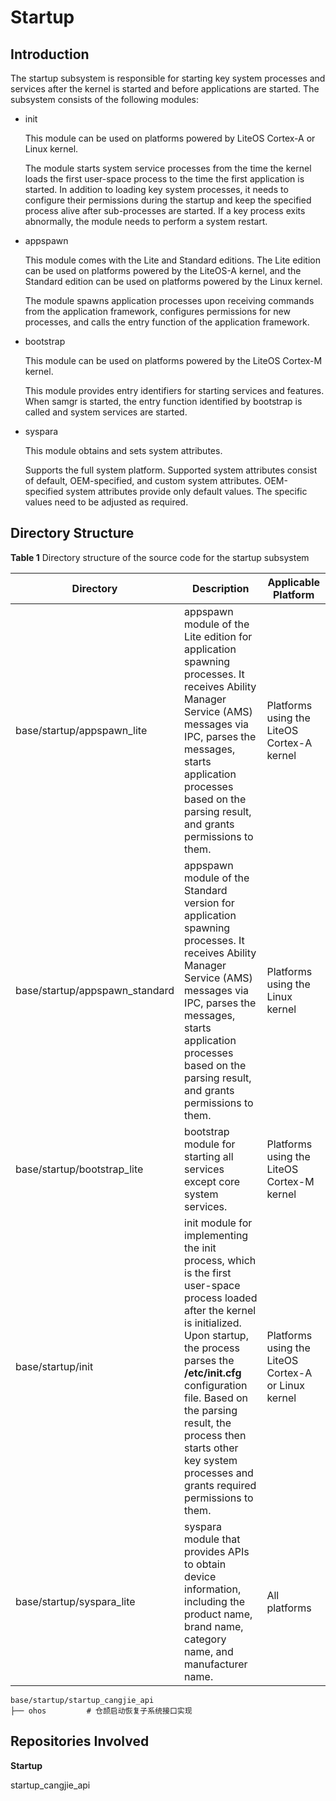 # Startup


## Introduction

The startup subsystem is responsible for starting key system processes and services after the kernel is started and before applications are started. The subsystem consists of the following modules:

-   init

    This module can be used on platforms powered by LiteOS Cortex-A or Linux kernel.

    The module starts system service processes from the time the kernel loads the first user-space process to the time the first application is started. In addition to loading key system processes, it needs to configure their permissions during the startup and keep the specified process alive after sub-processes are started. If a key process exits abnormally, the module needs to perform a system restart. 


-   appspawn

    This module comes with the Lite and Standard editions. The Lite edition can be used on platforms powered by the LiteOS-A kernel, and the Standard edition can be used on platforms powered by the Linux kernel.

    The module spawns application processes upon receiving commands from the application framework, configures permissions for new processes, and calls the entry function of the application framework.

-   bootstrap

    This module can be used on platforms powered by the LiteOS Cortex-M kernel. 

    This module provides entry identifiers for starting services and features. When samgr is started, the entry function identified by bootstrap is called and system services are started.

-   syspara

    This module obtains and sets system attributes.

    Supports the full system platform. Supported system attributes consist of default, OEM-specified, and custom system attributes. OEM-specified system attributes provide only default values. The specific values need to be adjusted as required. 


## Directory Structure

**Table  1**  Directory structure of the source code for the startup subsystem

| Directory                      | Description                                                  | Applicable Platform                                 |
| ------------------------------ | ------------------------------------------------------------ | --------------------------------------------------- |
| base/startup/appspawn_lite     | appspawn module of the Lite edition for application spawning processes. It receives Ability Manager Service (AMS) messages via IPC, parses the messages, starts application processes based on the parsing result, and grants permissions to them. | Platforms using the LiteOS Cortex-A kernel          |
| base/startup/appspawn_standard | appspawn module of the Standard version for application spawning processes. It receives Ability Manager Service (AMS) messages via IPC, parses the messages, starts application processes based on the parsing result, and grants permissions to them. | Platforms using the Linux kernel                    |
| base/startup/bootstrap_lite    | bootstrap module for starting all services except core system services. | Platforms using the LiteOS Cortex-M kernel          |
| base/startup/init         | init module for implementing the init process, which is the first user-space process loaded after the kernel is initialized. Upon startup, the process parses the **/etc/init.cfg** configuration file. Based on the parsing result, the process then starts other key system processes and grants required permissions to them. | Platforms using the LiteOS Cortex-A or Linux kernel |
| base/startup/syspara_lite      | syspara module that provides APIs to obtain device information, including the product name, brand name, category name, and manufacturer name. | All platforms   |


```
base/startup/startup_cangjie_api
├── ohos         # 仓颉启动恢复子系统接口实现
```

## Repositories Involved

**Startup**

startup_cangjie_api

